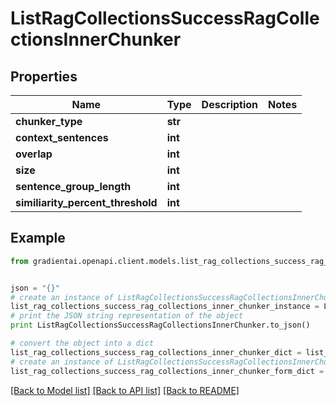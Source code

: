 # ListRagCollectionsSuccessRagCollectionsInnerChunker


## Properties
Name | Type | Description | Notes
------------ | ------------- | ------------- | -------------
**chunker_type** | **str** |  | 
**context_sentences** | **int** |  | 
**overlap** | **int** |  | 
**size** | **int** |  | 
**sentence_group_length** | **int** |  | 
**similiarity_percent_threshold** | **int** |  | 

## Example

```python
from gradientai.openapi.client.models.list_rag_collections_success_rag_collections_inner_chunker import ListRagCollectionsSuccessRagCollectionsInnerChunker


json = "{}"
# create an instance of ListRagCollectionsSuccessRagCollectionsInnerChunker from a JSON string
list_rag_collections_success_rag_collections_inner_chunker_instance = ListRagCollectionsSuccessRagCollectionsInnerChunker.from_json(json)
# print the JSON string representation of the object
print ListRagCollectionsSuccessRagCollectionsInnerChunker.to_json()

# convert the object into a dict
list_rag_collections_success_rag_collections_inner_chunker_dict = list_rag_collections_success_rag_collections_inner_chunker_instance.to_dict()
# create an instance of ListRagCollectionsSuccessRagCollectionsInnerChunker from a dict
list_rag_collections_success_rag_collections_inner_chunker_form_dict = list_rag_collections_success_rag_collections_inner_chunker.from_dict(list_rag_collections_success_rag_collections_inner_chunker_dict)
```
[[Back to Model list]](../README.md#documentation-for-models) [[Back to API list]](../README.md#documentation-for-api-endpoints) [[Back to README]](../README.md)


